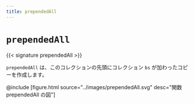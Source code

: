 ```yaml
---
title: prependedAll
---
```


# `prependedAll`

{{< signature prependedAll >}}

`prependedAll` は、このコレクションの先頭にコレクション `bs` が加わったコピーを作成します。

@include [figure.html source="../images/prependedAll.svg" desc="関数 prependedAll の図"]
